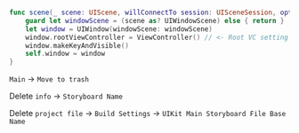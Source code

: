 ```swift

func scene(_ scene: UIScene, willConnectTo session: UISceneSession, options connectionOptions: UIScene.ConnectionOptions) {
    guard let windowScene = (scene as? UIWindowScene) else { return }
    let window = UIWindow(windowScene: windowScene)
    window.rootViewController = ViewController() // <- Root VC setting
    window.makeKeyAndVisible()
    self.window = window
}

```

`Main` -> `Move to trash`

Delete `info` -> `Storyboard Name` 

Delete  `project file` -> `Build Settings` -> `UIKit Main Storyboard File Base Name` 